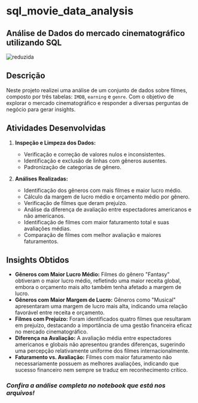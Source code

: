 # sql_movie_data_analysis
## **Análise de Dados do mercado cinematográfico utilizando SQL**

![reduzida](https://github.com/user-attachments/assets/2906567f-c2c7-4530-aacf-dfafb329c145)

## Descrição

Neste projeto realizei uma análise de um conjunto de dados sobre filmes, composto por três tabelas: `IMDB`, `earning` e `genre`. Com o objetivo de explorar o mercado cinematográfico e responder a diversas perguntas de negócio para gerar insights.

## Atividades Desenvolvidas

1. **Inspeção e Limpeza dos Dados:**
   - Verificação e correção de valores nulos e inconsistentes.
   - Identificação e exclusão de linhas com gêneros ausentes.
   - Padronização de categorias de gênero.

2. **Análises Realizadas:**
   - Identificação dos gêneros com mais filmes e maior lucro médio.
   - Cálculo da margem de lucro médio e orçamento médio por gênero.
   - Verificação de filmes que deram prejuízo.
   - Análise da diferença de avaliação entre espectadores americanos e não americanos.
   - Identificação de filmes com maior faturamento total e suas avaliações médias.
   - Comparação de filmes com melhor avaliação e maiores faturamentos.

## Insights Obtidos

- **Gêneros com Maior Lucro Médio:** Filmes do gênero "Fantasy" obtiveram o maior lucro médio, refletindo uma maior receita global, embora o orçamento mais alto também tenha afetado a margem de lucro.
- **Gêneros com Maior Margem de Lucro:** Gêneros como "Musical" apresentaram uma margem de lucro mais alta, indicando uma relação favorável entre receita e orçamento.
- **Filmes com Prejuízo:** Foram identificados quatro filmes que resultaram em prejuízo, destacando a importância de uma gestão financeira eficaz no mercado cinematográfico.
- **Diferença na Avaliação:** A avaliação média entre espectadores americanos e globais não apresentou grandes diferenças, sugerindo uma percepção relativamente uniforme dos filmes internacionalmente.
- **Faturamento vs. Avaliação:** Filmes com maior faturamento não necessariamente possuem as melhores avaliações, indicando que sucesso financeiro nem sempre se traduz em reconhecimento crítico.

### **_Confira a análise completa no notebook que está nos arquivos!_**
